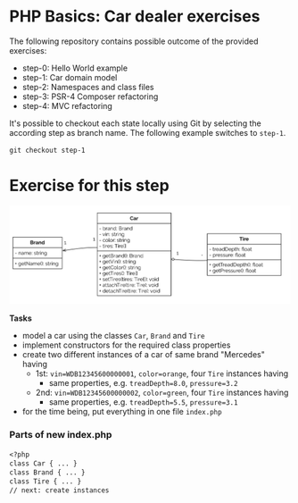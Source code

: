 # PHP Basics: Car dealer exercises

The following repository contains possible outcome of the provided exercises:

* step-0: Hello World example
* step-1: Car domain model
* step-2: Namespaces and class files
* step-3: PSR-4 Composer refactoring
* step-4: MVC refactoring

It's possible to checkout each state locally using Git by selecting the
according step as branch name. The following example switches to `step-1`.

```
git checkout step-1
```

# Exercise for this step

![Basic Car model](exercise/step-1/CarModel.png)

**Tasks**

* model a car using the classes `Car`, `Brand` and `Tire`
* implement constructors for the required class properties
* create two different instances of a car of same brand "Mercedes" having
    * 1st: `vin=WDB12345600000001`, `color=orange`, four `Tire` instances having
		+ same properties, e.g. `treadDepth=8.0`, `pressure=3.2`
    * 2nd: `vin=WDB12345600000002`, `color=green`, four `Tire` instances having
		+ same properties, e.g. `treadDepth=5.5`, `pressure=3.1`
* for the time being, put everything in one file `index.php`

### Parts of new index.php

``` {.php .numberLines}
<?php
class Car { ... }
class Brand { ... }
class Tire { ... }
// next: create instances
```
